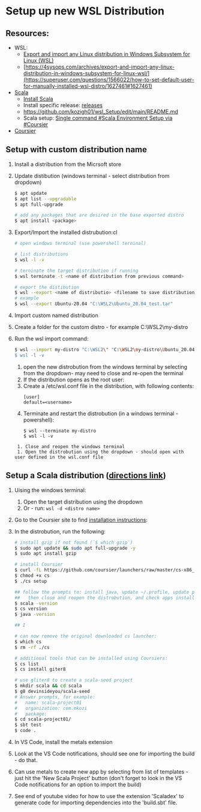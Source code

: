 # Setup up new WSL Distribution

## Resources:
* WSL:
    * [Export and import any Linux distribution in Windows Subsystem for Linux (WSL)](https://4sysops.com/archives/export-and-import-any-linux-distribution-in-windows-subsystem-for-linux-wsl/)
    * [https://4sysops.com/archives/export-and-import-any-linux-distribution-in-windows-subsystem-for-linux-wsl/](https://superuser.com/questions/1566022/how-to-set-default-user-for-manually-installed-wsl-distro/1627461#1627461)
* [Scala](https://www.scala-lang.org/)
  * [Install Scala](https://www.scala-lang.org/download/)
  * Install specific release: [releases](https://www.scala-lang.org/download/all.html)
  * https://github.com/kozigh01/wsl_Setup/edit/main/README.md
  * Scala setup: [Single command #Scala Environment Setup via #Coursier](https://www.youtube.com/watch?v=o9H2EQO3fVs&list=PLZ9n2Pz060AZ5YpfXHUBzFWdVp0WFIN-M&index=2)
* [Coursier](https://get-coursier.io/)

## Setup with custom distribution name
1. Install a distribution from the Micrsoft store
1. Update distibution (windows terminal - select distribution from dropdown)
    ```bash
    $ apt update
    $ apt list --upgradable
    $ apt full-upgrade

    # add any packages that are desired in the base exported distro
    $ apt install <package>
    ``` 
1. Export/Import the installed distrubution:cl
    ```bash
    # open windows terminal (use powershell terninal)

    # list distributions
    $ wsl -l -v

    # terninate the target distribution if running
    $ wsl terminate -t <name of distribution from previous command>

    # export the distibution
    $ wsl --export <name of distributio> <filename to save distribution>
    # example
    $ wsl --export Ubuntu-20.04 "C:\WSL2\Ubuntu_20.04_test.tar"
    ```

1. Import custom named distribution
  1. Create a folder for the custom distro - for example C:\WSL2\my-distro
  1. Run the wsl import command:
      ```bash
      $ wsl --import my-distro "C:\WSL2\" "C:\WSL2\my-distro\Ubuntu_20.04_test.tar"
      $ wsl -l -v
      ```
      1. open the new distrobution from the windows terminal by selecting from the dropdown- may need to close and re-open the terminal
      1. If the distribution opens as the root user:
        1. Create a /etc/wsl.conf file in the distribution, with following contents:
            ```
            [user]
            default=<username>
            ```
        1. Terminate and restart the distrobution (in a windows terminal - powershell):
            ```
            $ wsl --terminate my-distro
            $ wsl -l -v
            ```
          1. Close and reopen the windows terminal
          1. Open the distrobution using the dropdown - should open with user defined in the wsl.conf file

## Setup a Scala distribution ([directions link](https://www.youtube.com/watch?v=o9H2EQO3fVs&list=PLZ9n2Pz060AZ5YpfXHUBzFWdVp0WFIN-M&index=2))
1. Uising the windows terminal:
    1. Open the target distribution using the dropdown
    1. Or - run: `wsl -d <distro name>`
1. Go to the Coursier site to find [installation instructions](https://get-coursier.io/docs/cli-installation):
1. In the distrobution, run the following:
    ```bash
    # install gzip if not found (`$ which gzip`)
    $ sudo apt update && sudo apt full-upgrade -y
    $ sudo apt install gzip

    # install Coursier
    $ curl -fL https://github.com/coursier/launchers/raw/master/cs-x86_64-pc-linux.gz | gzip -d > cs
    $ chmod +x cs
    $ ./cs setup

    ## follow the prompts to: install java, update ~/.profile, update path
    ##   then close and reopen the distrobution, and check apps installed
    $ scala -version
    $ cs version
    $ java -version
    
    ## I

    # can now remove the original downloaded cs launcher:
    $ which cs
    $ rm -rf ./cs
    
    # additional tools that can be installed using Coursiers:
    $ cs list
    $ cs install giter8

    # use gliter8 to create a scala-seed project
    $ mkdir scala && cd scala
    $ g8 devinsideyou/scala-seed
    # Answer prompts, for example:
    #   name: scala-project01
    #   organization: com.mkozi
    #   package:
    $ cd scala-project01/
    $ sbt test
    $ code .
    ```

1. In VS Code, install the metals extension
1. Look at the VS Code notifications, should see one for importing the build - do that.
1. Can use metals to create new app by selecting from list of templates - just hit the 'New Scala Project' button (don't forget to look in the VS Code notifications for an option to import the build)
1. See end of youtube video for how to use the extension 'Scaladex' to generate code for importing dependencies into the 'build.sbt' file.

